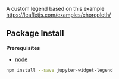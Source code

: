 A custom legend based on this example https://leafletjs.com/examples/choropleth/

Package Install
---------------

**Prerequisites**
- [node](http://nodejs.org/)

```bash
npm install --save jupyter-widget-legend
```
